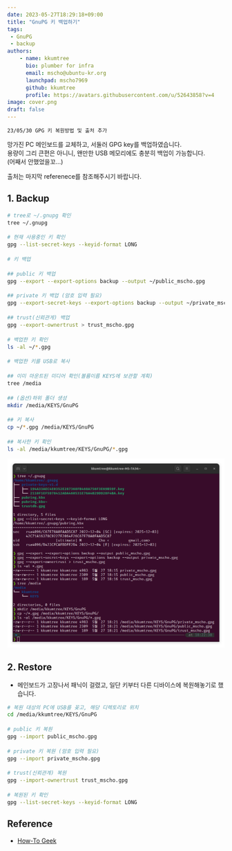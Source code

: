 ```yaml
---
date: 2023-05-27T18:29:18+09:00
title: "GnuPG 키 백업하기"
tags:
 - GnuPG
 - backup
authors:
    - name: kkumtree
      bio: plumber for infra
      email: mscho@ubuntu-kr.org
      launchpad: mscho7969
      github: kkumtree
      profile: https://avatars.githubusercontent.com/u/52643858?v=4 
image: cover.png
draft: false
---
```


```note
23/05/30 GPG 키 복원방법 및 출처 추가
```

망가진 PC 메인보드를 교체하고, 서둘러 GPG key를 백업하였습니다.  
용량이 그리 큰편은 아니니, 왠만한 USB 메모리에도 충분히 백업이 가능합니다.  
(어째서 안했었을꼬...)

출처는 마지막 referenece를 참조해주시기 바랍니다.

## 1. Backup

```bash
# tree로 ~/.gnupg 확인
tree ~/.gnupg

# 현재 사용중인 키 확인
gpg --list-secret-keys --keyid-format LONG

# 키 백업

## public 키 백업
gpg --export --export-options backup --output ~/public_mscho.gpg

## private 키 백업 (암호 입력 필요)
gpg --export-secret-keys --export-options backup --output ~/private_mscho.gpg

## trust(신뢰관게) 백업
gpg --export-ownertrust > trust_mscho.gpg

# 백업한 키 확인
ls -al ~/*.gpg

# 백업한 키를 USB로 복사

## 이미 마운트된 미디어 확인(볼륨이름 KEYS에 보관할 계획)
tree /media

## (옵션)하위 폴더 생성
mkdir /media/KEYS/GnuPG

## 키 복사
cp ~/*.gpg /media/KEYS/GnuPG

## 복사한 키 확인
ls -al /media/kkumtree/KEYS/GnuPG/*.gpg
```

![backup](./images/backup.png)

## 2. Restore

- 메인보드가 고장나서 패닉이 걸렸고, 일단 키부터 다른 디바이스에 복원해놓기로 했습니다.  

```bash
# 복원 대상의 PC에 USB를 꽂고, 해당 디렉토리로 위치
cd /media/kkumtree/KEYS/GnuPG

# public 키 복원
gpg --import public_mscho.gpg

# private 키 복원 (암호 입력 필요)
gpg --import private_mscho.gpg

# trust(신뢰관계) 복원
gpg --import-ownertrust trust_mscho.gpg

# 복원된 키 확인
gpg --list-secret-keys --keyid-format LONG
```

## Reference

- [How-To Geek](https://www.howtogeek.com/816878/how-to-back-up-and-restore-gpg-keys-on-linux/)

